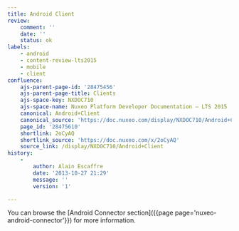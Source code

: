 ```yaml
---
title: Android Client
review:
    comment: ''
    date: ''
    status: ok
labels:
    - android
    - content-review-lts2015
    - mobile
    - client
confluence:
    ajs-parent-page-id: '28475456'
    ajs-parent-page-title: Clients
    ajs-space-key: NXDOC710
    ajs-space-name: Nuxeo Platform Developer Documentation — LTS 2015
    canonical: Android+Client
    canonical_source: 'https://doc.nuxeo.com/display/NXDOC710/Android+Client'
    page_id: '28475610'
    shortlink: 2oCyAQ
    shortlink_source: 'https://doc.nuxeo.com/x/2oCyAQ'
    source_link: /display/NXDOC710/Android+Client
history:
    - 
        author: Alain Escaffre
        date: '2013-10-27 21:29'
        message: ''
        version: '1'

---
```

You can browse the [Android Connector section]({{page page='nuxeo-android-connector'}}) for more information.